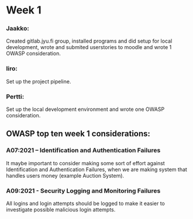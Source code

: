 # Week 1

### Jaakko: 
Created gitlab.jyu.fi group, installed programs and did setup 
for local development, wrote and submited userstories to moodle and wrote 1 
OWASP consideration.

### Iiro:
Set up the project pipeline.

### Pertti:
Set up the local development environment and wrote one OWASP consideration.

## OWASP top ten week 1 considerations:

### A07:2021 – Identification and Authentication Failures
It maybe important to consider making some sort of effort against 
Identification and Authentication Failures, when we are making system that
handles users money (example Auction System).

### A09:2021 - Security Logging and Monitoring Failures
All logins and login attempts should be logged to make it easier to investigate possible malicious login attempts.
